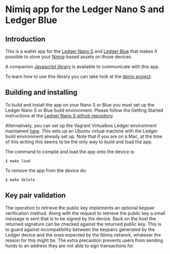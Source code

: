 # Nimiq app for the Ledger Nano S and Ledger Blue

## Introduction

This is a wallet app for the [Ledger Nano S](https://www.ledgerwallet.com/products/ledger-nano-s) and [Ledger Blue](https://www.ledgerwallet.com/products/ledger-blue) that makes it possible to store your [Nimiq](https://nimiq.com/)-based assets on those devices.

A companion [Javascript library](https://github.com/LedgerHQ/ledgerjs) is available to communicate with this app.

To learn how to use this library you can take look at the [demo project](https://github.com/jeffesquivels/ledgerjs-nimiq). 

## Building and installing

To build and install the app on your Nano S or Blue you must set up the Ledger Nano S or Blue build environment. Please follow the Getting Started instructions at the [Ledger Nano S github repository](https://github.com/LedgerHQ/ledger-nano-s).

Alternatively, you can set up the Vagrant Virtualbox Ledger environment maintained [here](https://github.com/fix/ledger-vagrant). This sets up an Ubuntu virtual machine with the Ledger build environment already set up. Note that if you are on a Mac, at the time of this writing this seems to be the only way to build and load the app.

The command to compile and load the app onto the device is:

```$ make load```

To remove the app from the device do:

```$ make delete```

## Key pair validation

The operation to retrieve the public key implements an optional keypair verification method. Along with the request to retrieve the public key a small message is sent that is to be signed by the device. Back on the host the returned signature can be checked against the returned public key. This is to guard against incompatibility between the keypairs generated by the Ledger device and the ones expected by the Nimiq network, whatever the reason for this might be. The extra precaution prevents users from sending funds to an address they are not able to sign transactions for.